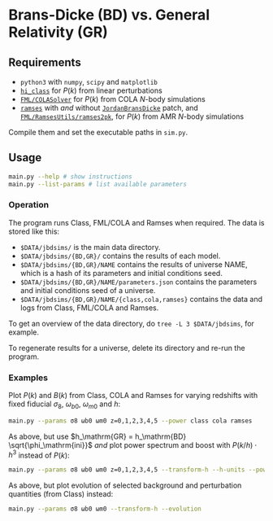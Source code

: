 # Brans-Dicke (BD) vs. General Relativity (GR)

## Requirements

* `python3` with `numpy`, `scipy` and `matplotlib`
* [`hi_class`](https://github.com/miguelzuma/hi_class_public/) for $P(k)$ from linear perturbations
* [`FML/COLASolver`](https://github.com/HAWinther/FML/tree/master/FML/COLASolver) for $P(k)$ from COLA $N$-body simulations
* [`ramses`](https://arxiv.org/abs/astro-ph/0111367) with *and* without [`JordanBransDicke`](https://github.com/HAWinther/JordanBransDicke) patch, and [`FML/RamsesUtils/ramses2pk`](https://github.com/hersle/FML/tree/master/FML/RamsesUtils/ramses2pk), for $P(k)$ from AMR $N$-body simulations

Compile them and set the executable paths in `sim.py`.

## Usage

```sh
main.py --help # show instructions
main.py --list-params # list available parameters
```

### Operation

The program runs Class, FML/COLA and Ramses when required.
The data is stored like this:

* `$DATA/jbdsims/` is the main data directory.
* `$DATA/jbdsims/{BD,GR}/` contains the results of each model.
* `$DATA/jbdsims/{BD,GR}/NAME` contains the results of universe NAME, which is a hash of its parameters and initial conditions seed.
* `$DATA/jbdsims/{BD,GR}/NAME/parameters.json` contains the parameters and initial conditions seed of a universe.
* `$DATA/jbdsims/{BD,GR}/NAME/{class,cola,ramses}` contains the data and logs from Class, FML/COLA and Ramses.

To get an overview of the data directory, do `tree -L 3 $DATA/jbdsims`, for example.

To regenerate results for a universe, delete its directory and re-run the program.

### Examples

Plot $P(k)$ and $B(k)$ from Class, COLA and Ramses for varying redshifts with fixed fiducial $\sigma_8$, $\omega_{b0}$, $\omega_{m0}$ and $h$:

```sh
main.py --params σ8 ωb0 ωm0 z=0,1,2,3,4,5 --power class cola ramses
```

As above, but use $h_\mathrm{GR} = h_\mathrm{BD} \sqrt{\phi_\mathrm{ini}}$ *and* plot power spectrum and boost with $P(k/h) \cdot h^3$ instead of $P(k)$:

```sh
main.py --params σ8 ωb0 ωm0 z=0,1,2,3,4,5 --transform-h --h-units --power class cola ramses
```

As above, but plot evolution of selected background and perturbation quantities (from Class) instead:

```sh
main.py --params σ8 ωb0 ωm0 --transform-h --evolution
```
